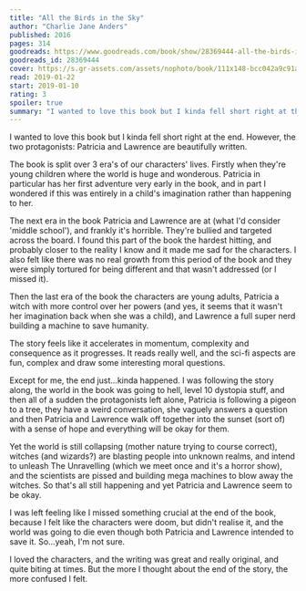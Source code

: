 ```yaml
---
title: "All the Birds in the Sky"
author: "Charlie Jane Anders"
published: 2016
pages: 314
goodreads: https://www.goodreads.com/book/show/28369444-all-the-birds-in-the-sky
goodreads_id: 28369444
cover: https://s.gr-assets.com/assets/nophoto/book/111x148-bcc042a9c91a29c1d680899eff700a03.png
read: 2019-01-22
start: 2019-01-10
rating: 3
spoiler: true
summary: "I wanted to love this book but I kinda fell short right at the end. However, the two protagonists: Patricia and Lawrence are beautifully written."
---
```


I wanted to love this book but I kinda fell short right at the end. However, the two protagonists: Patricia and Lawrence are beautifully written.  
  
The book is split over 3 era's of our characters' lives. Firstly when they're young children where the world is huge and wonderous. Patricia in particular has her first adventure very early in the book, and in part I wondered if this was entirely in a child's imagination rather than happening to her.  
  
The next era in the book Patricia and Lawrence are at (what I'd consider 'middle school'), and frankly it's horrible. They're bullied and targeted across the board. I found this part of the book the hardest hitting, and probably closer to the reality I know and it made me sad for the characters. I also felt like there was no real growth from this period of the book and they were simply tortured for being different and that wasn't addressed (or I missed it).  
  
Then the last era of the book the characters are young adults, Patricia a witch with more control over her powers (and yes, it seems that it wasn't her imagination back when she was a child), and Lawrence a full super nerd building a machine to save humanity.  
  
The story feels like it accelerates in momentum, complexity and consequence as it progresses. It reads really well, and the sci-fi aspects are fun, complex and draw some interesting moral questions.  
  
Except for me, the end just…kinda happened. I was following the story along, the world in the book was going to hell, level 10 dystopia stuff, and then all of a sudden the protagonists left alone, Patricia is following a pigeon to a tree, they have a weird conversation, she vaguely answers a question and then Patricia and Lawrence walk off together into the sunset (sort of) with a sense of hope and everything will be okay for them.  
  
Yet the world is still collapsing (mother nature trying to course correct), witches (and wizards?) are blasting people into unknown realms, and intend to unleash The Unravelling (which we meet once and it's a horror show), and the scientists are pissed and building mega machines to blow away the witches. So that's all still happening and yet Patricia and Lawrence seem to be okay.  
  
I was left feeling like I missed something crucial at the end of the book, because I felt like the characters were doom, but didn't realise it, and the world was going to die even though both Patricia and Lawrence intended to save it. So…yeah, I'm not sure.  
  
I loved the characters, and the writing was great and really original, and quite biting at times. But the more I thought about the end of the story, the more confused I felt.
